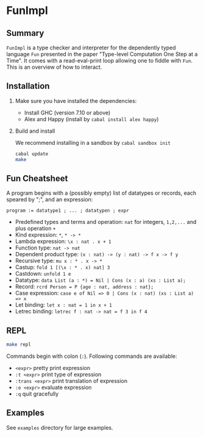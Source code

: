 # FunImpl

## Summary

`FunImpl` is a type checker and interpreter for the dependently typed
language `Fun` presented in the paper "Type-level Computation One Step
at a Time". It comes with a read-eval-print loop allowing one to
fiddle with `Fun`. This is an overview of how to interact.

## Installation ##

1. Make sure you have installed the dependencies:

    + Install GHC (version 7.10 or above)
    + Alex and Happy (install by `cabal install alex happy`)

2. Build and install

    We recommend installing in a sandbox by `cabal sandbox init`
    
    ```bash
    cabal update
    make
    ```

## Fun Cheatsheet

A program begins with a (possibly empty) list of datatypes or records,
each speared by ";", and an expression:

```
program := datatype1 ; ... ; datatypen ; expr
```

+ Predefined types and terms and operation: `nat` for integers, `1,2,...` and plus operation `+`
+ Kind expression: `*`, `* -> *`
+ Lambda expression: `\x : nat . x + 1`
+ Function type: `nat -> nat`
+ Dependent product type: `(x : nat) -> (y : nat) -> f x -> f y`
+ Recursive type: `mu x : * . x -> *`
+ Castup: `fold 1 [(\x : * . x) nat] 3`
+ Castdown: `unfold 1 e`
+ Datatype: `data List (a : *) = Nil | Cons (x : a) (xs : List a);`
+ Record: `rcrd Person = P {age : nat, address : nat};`
+ Case expression: `case e of Nil => 0 | Cons (x : nat) (xs : List a) => x`
+ Let binding: `let x : nat = 1 in x + 1`
+ Letrec binding: `letrec f : nat -> nat = f 3 in f 4`

## REPL

```bash
make repl
```

Commands begin with colon (`:`). Following commands are available:

+ `<expr>`                   pretty print expression
+ `:t <expr>`                print type of expression
+ `:trans <expr>`            print translation of expression
+ `:e <expr>`                evaluate expression
+ `:q`                       quit gracefully

## Examples

See `examples` directory for large examples.
